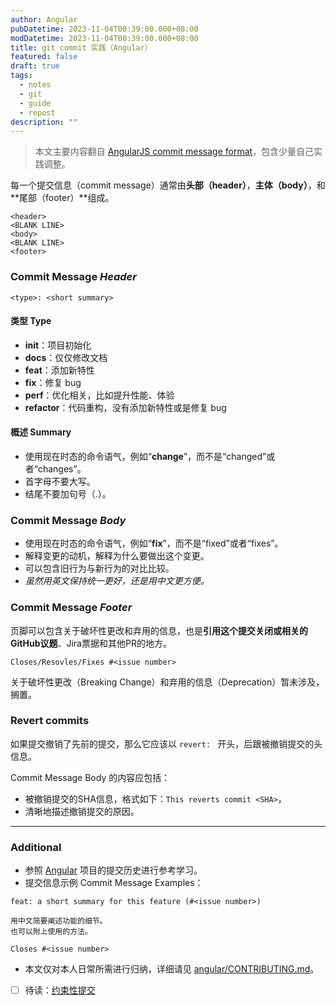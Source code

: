 ```yaml
---
author: Angular
pubDatetime: 2023-11-04T00:39:00.000+08:00
modDatetime: 2023-11-04T00:39:00.000+08:00
title: git commit 实践（Angular）
featured: false
draft: true
tags:
  - notes
  - git
  - guide
  - repost
description: ""
---
```


> 本文主要内容翻自 [AngularJS commit message format](https://github.com/angular/angular/blob/main/CONTRIBUTING.md#commit)，包含少量自己实践调整。

每一个提交信息（commit message）通常由**头部（header）**，**主体（body）**，和**尾部（footer）**组成。

```
<header>
<BLANK LINE>
<body>
<BLANK LINE>
<footer>
```

### Commit Message _Header_

```
<type>: <short summary>
```

#### 类型 Type

- **init**：项目初始化
- **docs**：仅仅修改文档
- **feat**：添加新特性
- **fix**：修复 bug
- **perf**：优化相关，比如提升性能、体验
- **refactor**：代码重构，没有添加新特性或是修复 bug

#### 概述 Summary

- 使用现在时态的命令语气，例如“**change**”，而不是“changed”或者“changes”。
- 首字母不要大写。
- 结尾不要加句号（.）。

### Commit Message _Body_

- 使用现在时态的命令语气，例如“**fix**”，而不是“fixed”或者“fixes”。
- 解释变更的动机，解释为什么要做出这个变更。
- 可以包含旧行为与新行为的对比比较。
- _虽然用英文保持统一更好，还是用中文更方便。_

### Commit Message _Footer_

页脚可以包含关于破坏性更改和弃用的信息，也是**引用这个提交关闭或相关的GitHub议题**、Jira票据和其他PR的地方。

```
Closes/Resovles/Fixes #<issue number>
```

关于破坏性更改（Breaking Change）和弃用的信息（Deprecation）暂未涉及，搁置。

### Revert commits

如果提交撤销了先前的提交，那么它应该以 `revert: ` 开头，后跟被撤销提交的头信息。

Commit Message Body 的内容应包括：

- 被撤销提交的SHA信息，格式如下：`This reverts commit <SHA>`，
- 清晰地描述撤销提交的原因。

---

### Additional

- 参照 [Angular](https://github.com/angular/angular/commits/main) 项目的提交历史进行参考学习。
- 提交信息示例 Commit Message Examples：

```
feat: a short summary for this feature (#<issue number>)

用中文简要阐述功能的细节。
也可以附上使用的方法。

Closes #<issue number>
```

- 本文仅对本人日常所需进行归纳，详细请见 [angular/CONTRIBUTING.md](https://github.com/angular/angular/blob/main/CONTRIBUTING.md#commit)。
- [ ] 待读：[约束性提交](https://www.conventionalcommits.org/zh-hans/v1.0.0/)
